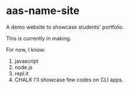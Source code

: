 # aas-name-site

A demo website to showcase students' portfolio.

This is currently in making.

For now, I know:
1. javascript
1. node.js
1. repl.it
2. CHALK
I'll showcase few codes on CLI apps.
